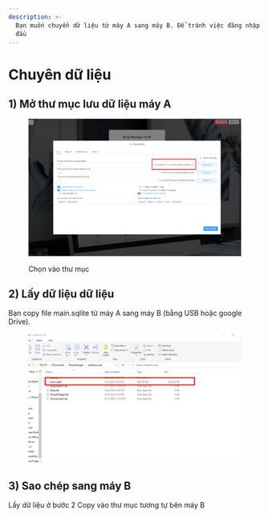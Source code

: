 ```yaml
---
description: >-
  Bạn muốn chuyển dữ liệu từ máy A sang máy B. Để tránh việc đăng nhập lại từ
  đầu
---
```


# Chuyên dữ liệu

## 1) Mở thư mục lưu dữ liệu máy A

<figure><img src="../../.gitbook/assets/image (2) (2).png" alt=""><figcaption><p>Chọn vào thư mục </p></figcaption></figure>

## 2) Lấy dữ liệu dữ liệu

Bạn copy file main.sqlite từ máy A sang máy B (bằng USB hoặc google Drive).&#x20;

<figure><img src="../../.gitbook/assets/image (3).png" alt=""><figcaption></figcaption></figure>

## 3) Sao chép sang máy B

Lấy dữ liệu ở bước 2 Copy vào thư mục tương tự bên máy B
